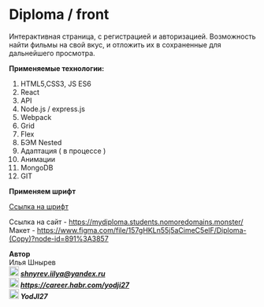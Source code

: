 # Diploma / front 

Интерактивная страница, с регистрацией и авторизацией. Возможность найти фильмы на свой вкус, и отложить их в сохраненные для дальнейшего просмотра.  
 
**Применяемые технологии:**  
1) HTML5,CSS3, JS ES6
2) React
3) API
4) Node.js / express.js
5) Webpack
6) Grid
7) Flex
8) БЭМ Nested
9) Адаптация ( в процессе )
10) Анимации
11) MongoDB
12) GIT
 
**Применяем шрифт**   

[Ссылка на шрифт](https://rsms.me/inter/)   


Ссылка на сайт -  https://mydiploma.students.nomoredomains.monster/  
Макет - https://www.figma.com/file/157gHKLn55j5aCimeC5elF/Diploma-(Copy)?node-id=891%3A3857

**Автор**  
Илья Шнырев  
***<img src="https://www.pngrepo.com/png/285/170/email.png" width="20" height="20">  shnyrev.iilya@yandex.ru***   
***<img src="https://simpleicons.org/icons/habr.svg" width="20" height="20">  https://career.habr.com/yodji27***  
***<img src="https://simpleicons.org/icons/telegram.svg" width="20" height="20">  YodJI27***  

